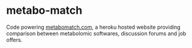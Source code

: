 # metabo-match
Code powering [metabomatch.com](http://www.metabomatch.com), a heroku hosted website providing comparison between metabolomic softwares, discussion forums and job offers.
